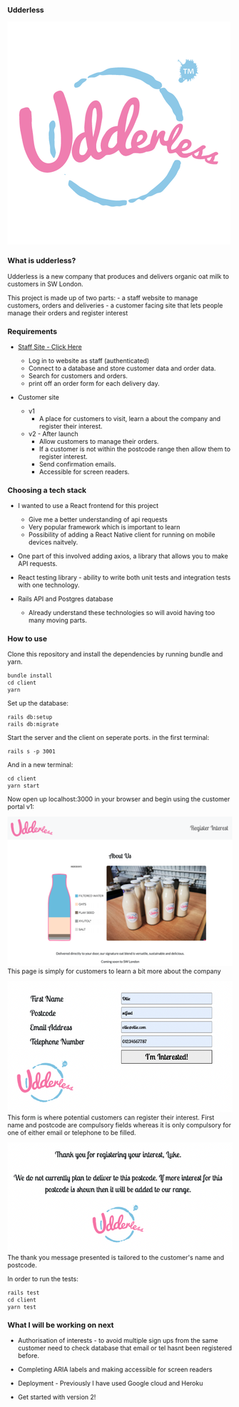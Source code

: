 ### Udderless
![Logo](./client/src/assets/images/TM-logo-final-1.gif?raw=true "Logo")
### What is udderless?

Udderless is a new company that produces and delivers organic oat milk to customers in SW London.

This project is made up of two parts: 
    - a staff website to manage customers, orders and deliveries
    - a customer facing site that lets people manage their orders and register interest

### Requirements 

  - [Staff Site - Click Here](https://github.com/olliesmith3/udderless)
      - Log in to website as staff (authenticated)
      - Connect to a database and store customer data and order data.
      - Search for customers and orders.
      - print off an order form for each delivery day.
      
  - Customer site
    - v1
        - A place for customers to visit, learn a about the company and register their interest.
    - v2 - After launch
        - Allow customers to manage their orders.
        - If a customer is not within the postcode range then allow them to register interest.
        - Send confirmation emails.
        - Accessible for screen readers.

### Choosing a tech stack

- I wanted to use a React frontend for this project
    - Give me a better understanding of api requests
    - Very popular framework which is important to learn
    - Possibility of adding a React Native client for running on mobile devices naitvely.

- One part of this involved adding axios, a library that allows you to make API requests.

- React testing library - ability to write both unit tests and integration tests with one technology.

- Rails API and Postgres database
    - Already understand these technologies so will avoid having too many moving parts.

### How to use

Clone this repository and install the dependencies by running bundle and yarn.
```
bundle install
cd client 
yarn
```
Set up the database:
```
rails db:setup
rails db:migrate
```
Start the server and the client on seperate ports. in the first terminal:
```
rails s -p 3001
```
And in a new terminal:
```
cd client
yarn start
```
Now open up localhost:3000 in your browser and begin using the customer portal v1:

![HomePage](./public/README-images/homepage.png?raw=true "Home Page")
This page is simply for customers to learn a bit more about the company

![Register Interest Form](./public/README-images/register-interest-form.png?raw=true "Register Interest Form")
This form is where potential customers can register their interest. First name and postcode are compulsory fields whereas it is only compulsory for one of either email or telephone to be filled.

![Thank You Message](./public/README-images/thank-you-message.png?raw=true "Thank You Message")
The thank you message presented is tailored to the customer's name and postcode.

In order to run the tests:
```
rails test
cd client
yarn test
```
### What I will be working on next

- Authorisation of interests - to avoid multiple sign ups from the same customer need to check database that email or tel hasnt been registered before.

- Completing ARIA labels and making accessible for screen readers

- Deployment - Previously I have used Google cloud and Heroku

- Get started with version 2!